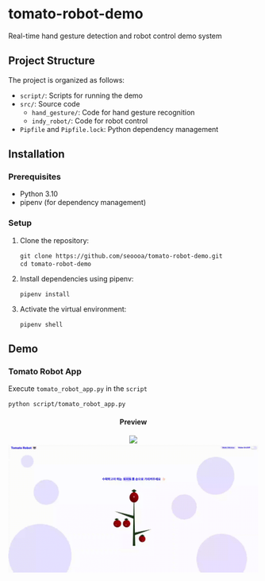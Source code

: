 # tomato-robot-demo
Real-time hand gesture detection and robot control demo system

## Project Structure

The project is organized as follows:
- `script/`: Scripts for running the demo
- `src/`: Source code
  - `hand_gesture/`: Code for hand gesture recognition
  - `indy_robot/`: Code for robot control
- `Pipfile` and `Pipfile.lock`: Python dependency management

## Installation

### Prerequisites
- Python 3.10
- pipenv (for dependency management)

### Setup
1. Clone the repository:
   ```
   git clone https://github.com/seoooa/tomato-robot-demo.git
   cd tomato-robot-demo
   ```

2. Install dependencies using pipenv:
   ```
   pipenv install
   ```

3. Activate the virtual environment:
   ```
   pipenv shell
   ```

## Demo

### Tomato Robot App
   Execute `tomato_robot_app.py` in the `script`
   ```
   python script/tomato_robot_app.py
   ```

   <div align=center>
   <p align="center">

   #### Preview
   <img src="./asset/demo1.gif" width="880">
   <img src="./asset/demo2.gif" width="880">
   </p>
   </div>